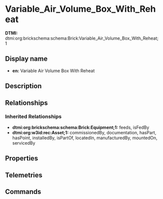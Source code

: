 # Variable_Air_Volume_Box_With_Reheat
**DTMI:** dtmi:org:brickschema:schema:Brick:Variable_Air_Volume_Box_With_Reheat;1
## Display name
- **en:** Variable Air Volume Box With Reheat
## Description
## Relationships
### Inherited Relationships
* **dtmi:org:brickschema:schema:Brick:Equipment;1:** feeds, isFedBy
* **dtmi:org:w3id:rec:Asset;1:** commissionedBy, documentation, hasPart, hasPoint, installedBy, isPartOf, locatedIn, manufacturedBy, mountedOn, servicedBy
## Properties
## Telemetries
## Commands
